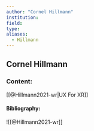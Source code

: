 ```yaml
---
author: "Cornel Hillmann"
institution:
field:
type:
aliases:
  - Hillmann
---
```


## Cornel Hillmann

### Content:
[[@Hillmann2021-wr|UX For XR]]

#### Bibliography:

![[@Hillmann2021-wr]]